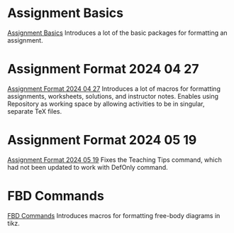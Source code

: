 
# Assignment Basics
[Assignment Basics](./AssignmentBasics.tex)
Introduces a lot of the basic packages for formatting an assignment.
# Assignment Format 2024 04 27
[Assignment Format 2024 04 27](./Assignment20240427.tex)
Introduces a lot of macros for formatting assignments, worksheets, solutions, and instructor notes.
Enables using Repository as working space by allowing activities to be in singular, separate TeX files.

# Assignment Format 2024 05 19
[Assignment Format 2024 05 19](./Assignment20240519.tex)
Fixes the Teaching Tips command, which had not been updated to work with DefOnly command.
# FBD Commands
[FBD Commands](./FBDCommands.tex)
Introduces macros for formatting free-body diagrams in tikz.
